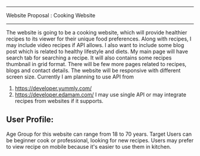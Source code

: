 
********************************************************************************
Website Proposal : Cooking Website
********************************************************************************

The website is going to be a cooking website, which will provide healthier recipes to its viewer for their unique food preferences. Along with recipes, I may include video recipes if API allows. I also want to include some blog post which is related to healthy lifestyle and diets.
My main page will have search tab for searching a recipe. It will also contains some recipes thumbnail in grid format. There will be few more pages related to recipes, blogs and contact details. The website will be responsive with different screen size.
Currently I am planning to use API from
  1. https://developer.yummly.com/
  2. https://developer.edamam.com/
I may use single API or may integrate recipes from websites if it supports.

User Profile:
---------------
Age Group for this website can range from 18 to 70 years.
Target Users can be beginner cook or professional, looking for new recipes.
Users may prefer to view recipe on mobile because it's easier to use them in kitchen.
